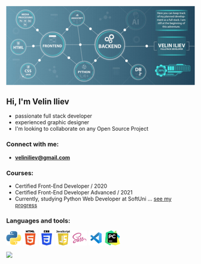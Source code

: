 <img src="./logos/header_github.jpg" alt="Python">

## Hi, I'm Velin Iliev
- passionate full stack developer
- experienced graphic designer
- I'm looking to collaborate on any Open Source Project

### Connect with me:
- **veliniliev@gmail.com**

### Courses:
- Certified Front-End Developer / 2020
- Certified Front-End Developer Advanced / 2021
- Currently, studying Python Web Developer at SoftUni ... [see my progress]

### Languages and tools:
<p>
    <img src="./logos/Python-logo-notext.svg" alt="Python" width="40" height="40">
    <img src="./logos/HTML5_logo_and_wordmark.svg" alt="HTML5" width="40" height="40">
    <img src="./logos/CSS3_logo_and_wordmark.svg" alt="CSS" width="40" height="40">
    <img src="./logos/Javascript_badge.svg" alt="JavaScript" width="40" height="40">
    <img src="./logos/sass-1.svg" alt="SASS" width="40" height="40">
    <img src="./logos/vscode.svg" alt="VSCode" width="40" height="40">
    <img src="./logos/PyCharm_Icon.svg" alt="Pycharm" width="40" height="40">
</p>

<!-- [![Top Langs](https://github-readme-stats-git-masterrstaa-rickstaa.vercel.app/api?username=VelinIliev&show_icons=true&hide_border=false&title_color=ff652f&icon_color=FFE400&bg_color=09131B&text_color=ffffff&border_color=0c1a25) -->
<img height="160" src="https://github-readme-stats-git-masterrstaa-rickstaa.vercel.app/api/top-langs/?username=VelinIliev&layout=compact&bg_color=09131B&hide_border=true" />

[see my progress]:https://github.com/VelinIliev/SoftUni-Python-Full-Stack-Developer-progress